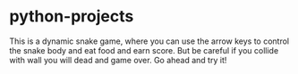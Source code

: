 # python-projects
This is a dynamic snake game, where you can use the arrow keys to control the snake body and eat food and earn score. But be careful if you collide with wall you will dead and game over.
Go ahead and try it!
